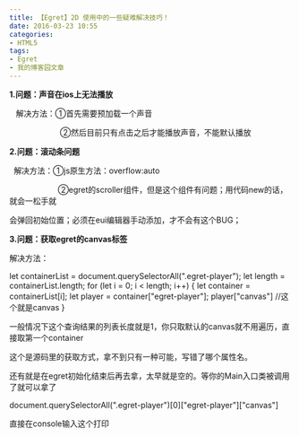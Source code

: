 ```yaml
---
title: 【Egret】2D 使用中的一些疑难解决技巧！
date: 2016-03-23 10:55
categories:
- HTML5
tags:
- Egret
- 我的博客园文章
---
```


 **1.问题：声音在ios上无法播放**  

   解决方法：①首先需要预加载一个声音  

                       ②然后目前只有点击之后才能播放声音，不能默认播放  


**2.问题：滚动条问题**  

  解决方法：①js原生方法：overflow:auto  

                      ②egret的scroller组件，但是这个组件有问题；用代码new的话，就会一松手就  

会弹回初始位置；必须在eui编辑器手动添加，才不会有这个BUG；  


**3.问题：获取egret的canvas标签**  

解决方法：

let containerList = document.querySelectorAll(".egret-player");
        let length = containerList.length;
        for (let i = 0; i < length; i++) {
            let container = containerList[i];
            let player = <WebPlayer>container["egret-player"];
            player["canvas"] //这个就是canvas
        }


一般情况下这个查询结果的列表长度就是1，你只取默认的canvas就不用遍历，直接取第一个container  

这个是源码里的获取方式，拿不到只有一种可能，写错了哪个属性名。  

还有就是在egret初始化结束后再去拿，太早就是空的。等你的Main入口类被调用了就可以拿了  

document.querySelectorAll(".egret-player")[0]["egret-player"]["canvas"]  

直接在console输入这个打印  